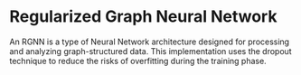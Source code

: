 # Regularized Graph Neural Network
An RGNN is a type of Neural Network architecture designed for processing and analyzing graph-structured data.
  This implementation uses the dropout technique to reduce the risks of overfitting during the training phase.

